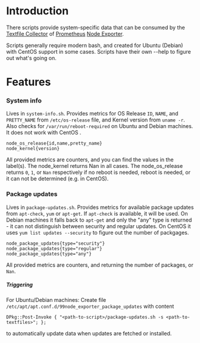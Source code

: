 # Introduction

There scripts provide system-specific data that can be consumed by the [Textfile Collector](https://github.com/prometheus/node_exporter/blob/master/README.md#textfile-collector) of [Prometheus](https://prometheus.io) [Node Exporter](https://github.com/prometheus/node_exporter).

Scripts generally require modern bash, and created for Ubuntu (Debian) with CentOS support in some cases. Scripts have their own --help to figure out what's going on.

# Features

### System info
Lives in `system-info.sh`. Provides metrics for OS Release `ID`, `NAME`, and `PRETTY_NAME` from `/etc/os-release` file, and Kernel version from `uname -r`. Also checks for `/var/run/reboot-required` on Ubuntu and Debian machines. It does not work with CentOS .
```
node_os_release{id,name,pretty_name}
node_kernel{version}
```
All provided metrics are counters, and you can find the values in the label(s). The node_kernel returns Nan in all cases. The node_os_release returns `0`, `1`, or `Nan` respectively if no reboot is needed, reboot is needed, or it can not be determined (e.g. in CentOS).

### Package updates
Lives in `package-updates.sh`. Provides metrics for available package updates from `apt-check`, `yum` or `apt-get`.
If `apt-check` is available, it will be used. On Debian machines it falls back to `apt-get` and only the "any" type is returned - it can not distinguish between security and regular updates.
On CentOS it uses `yum list updates --security` to figure out the number of packgages.

```
node_package_updates{type="security"}
node_package_updates{type="regular"}
node_package_updates{type="any"}
```
All provided metrics are counters, and returning the number of packages, or `Nan`.

##### Triggering
For Ubuntu/Debian machines: Create file `/etc/apt/apt.conf.d/99node_exporter_package_updates` with content
```
DPkg::Post-Invoke { "<path-to-script>/package-updates.sh -s <path-to-textfiles>"; };
```
to automatically update data when updates are fetched or installed.
